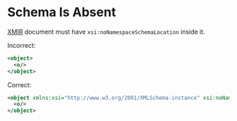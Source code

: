 # Schema Is Absent

[XMIR] document must have `xsi:noNamespaceSchemaLocation` inside it.

Incorrect:

```xml
<object>
  <o/>
</object>
```

Correct:

```xml
<object xmlns:xsi="http://www.w3.org/2001/XMLSchema-instance" xsi:noNamespaceSchemaLocation="https://www.eolang.org/xsd/XMIR-anything.xsd">
  <o/>
</object>
```

[XMIR]: https://news.eolang.org/2022-11-25-xmir-guide.html

